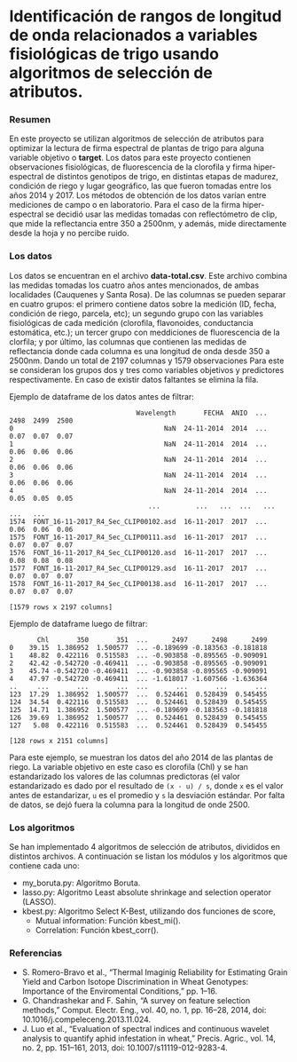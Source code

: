 # Identificación de rangos de longitud de onda relacionados a variables fisiológicas de trigo usando algoritmos de selección de atributos.

### Resumen
En este proyecto se utilizan algoritmos de selección de atributos para optimizar la lectura de firma espectral de plantas de trigo para alguna variable objetivo o **target**.
Los datos para este proyecto contienen observaciones fisiológicas, de fluorescencia de la clorofila y firma hiper-espectral de distintos genotipos de trigo, en distintas etapas de madurez, condición de riego y lugar geográfico, las que fueron tomadas entre los años 2014 y 2017. Los métodos de obtención de los datos varían entre mediciones de campo o en laboratorio. Para el caso de la firma hiper-espectral se decidió usar las medidas tomadas con reflectómetro de clip, que mide la reflectancia entre 350 a 2500nm, y además, mide directamente desde la hoja y no percibe ruido.


### Los datos
Los datos se encuentran en el archivo **data-total.csv**. Este archivo combina las medidas tomadas los cuatro años antes mencionados, de ambas localidades (Cauquenes y Santa Rosa). De las columnas se pueden separar en cuatro grupos: el primero contiene datos sobre la medición (ID, fecha, condición de riego, parcela, etc); un segundo grupo con las variables fisiológicas de cada medición (clorofila, flavonoides, conductancia estomática, etc.); un tercer grupo con meddiciones de fluorescencia de la clorfila; y por último, las columnas que contienen las medidas de reflectancia donde cada columna es una longitud de onda desde 350 a 2500nm. Dando un total de 2197 columnas y 1579 observaciones
Para este se consideran los grupos dos y tres como variables objetivos y predictores respectivamente. En caso de existir datos faltantes se elimina la fila.

Ejemplo de dataframe de los datos antes de filtrar:

```
                                Wavelength       FECHA  ANIO  ...  2498  2499  2500
0                                      NaN  24-11-2014  2014  ...  0.07  0.07  0.07
1                                      NaN  24-11-2014  2014  ...  0.06  0.06  0.06
2                                      NaN  24-11-2014  2014  ...  0.06  0.06  0.06
3                                      NaN  24-11-2014  2014  ...  0.06  0.06  0.06
4                                      NaN  24-11-2014  2014  ...  0.05  0.05  0.05
                                   ...         ...   ...  ...   ...   ...   ...
1574  FONT_16-11-2017_R4_Sec_CLIP00102.asd  16-11-2017  2017  ...  0.06  0.06  0.06
1575  FONT_16-11-2017_R4_Sec_CLIP00111.asd  16-11-2017  2017  ...  0.07  0.07  0.07
1576  FONT_16-11-2017_R4_Sec_CLIP00120.asd  16-11-2017  2017  ...  0.08  0.08  0.08
1577  FONT_16-11-2017_R4_Sec_CLIP00129.asd  16-11-2017  2017  ...  0.07  0.07  0.07
1578  FONT_16-11-2017_R4_Sec_CLIP00138.asd  16-11-2017  2017  ...  0.07  0.07  0.07

[1579 rows x 2197 columns]
```
Ejemplo de dataframe luego de filtrar:

```
       Chl       350       351  ...      2497      2498      2499
0    39.15  1.386952  1.500577  ... -0.189699 -0.183563 -0.181818
1    48.82  0.422116  0.515583  ... -0.903858 -0.895565 -0.909091
2    42.42 -0.542720 -0.469411  ... -0.903858 -0.895565 -0.909091
3    45.74 -0.542720 -0.469411  ... -0.903858 -0.895565 -0.909091
4    47.97 -0.542720 -0.469411  ... -1.618017 -1.607566 -1.636364
..     ...       ...       ...  ...       ...       ...       ...
123  17.29  1.386952  1.500577  ...  0.524461  0.528439  0.545455
124  34.54  0.422116  0.515583  ...  0.524461  0.528439  0.545455
125  14.71  1.386952  1.500577  ... -0.189699 -0.183563 -0.181818
126  39.69  1.386952  1.500577  ...  0.524461  0.528439  0.545455
127   5.08  0.422116  0.515583  ...  0.524461  0.528439  0.545455

[128 rows x 2151 columns]
```
Para este ejemplo, se muestran los datos del año 2014 de las plantas de riego. La variable objetivo en este caso es clorofila (Chl) y se han estandarizado los valores de las columnas predictoras (el valor estandarizado es dado por el resultado de `(x - u) / s`, donde `x` es el valor antes de estandarizar, `u` es el promedio y `s` la desviación estándar. Por falta de datos, se dejó fuera la columna para la longitud de onde 2500.


### Los algoritmos
Se han implementado 4 algoritmos de selección de atributos, divididos en distintos archivos. A continuación se listan los módulos y los algoritmos que contiene cada uno:
* my_boruta.py: Algoritmo Boruta.
* lasso.py: Algoritmo Least absolute shrinkage and selection operator (LASSO).
* kbest.py: Algoritmo Select K-Best, utilizando dos funciones de score,
  * Mutual information: Función kbest_mi().
  * Correlation: Función kbest_corr().


### Referencias
* S. Romero-Bravo et al., “Thermal Imaginig Reliability for Estimating Grain Yield and Carbon Isotope Discrimination in Wheat Genotypes: Importance of the Enviromental Conditions,” pp. 1–16.
* G. Chandrashekar and F. Sahin, “A survey on feature selection methods,” Comput. Electr. Eng., vol. 40, no. 1, pp. 16–28, 2014, doi: 10.1016/j.compeleceng.2013.11.024.
* J. Luo et al., “Evaluation of spectral indices and continuous wavelet analysis to quantify aphid infestation in wheat,” Precis. Agric., vol. 14, no. 2, pp. 151–161, 2013, doi: 10.1007/s11119-012-9283-4.
